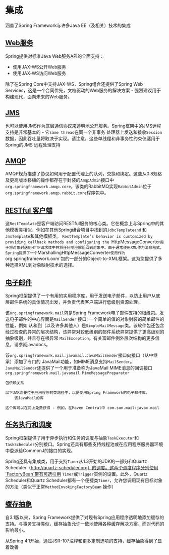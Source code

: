 #   集成

涵盖了Spring Framework与许多Java EE（及相关）技术的集成


##  [Web服务](section010000.md)

Spring提供对标准Java Web服务API的全面支持：
-   使用JAX-WS公开Web服务
-   使用JAX-WS访问Web服务

除了在Spring Core中支持JAX-WS，Spring组合还提供了Spring Web Services，这是一个合同优先，文档驱动的Web服务的解决方案 - 强烈建议用于构建现代，面向未来的Web服务。


##  [JMS](section020000.md)

也可以使用JMS作为底层通信协议来透明地公开服务。Spring框架中的JMS远程支持是非常基本的 - 它`same thread`在同一个非事务 处理器上发送和接收`Session`数据，因此吞吐量将取决于实现。请注意，这些单线程和非事务性约束仅适用于Spring的JMS 远程处理支持


##  [AMQP](section030000.md)

AMQP规范描述了协议如何用于配置代理上的队列，交换和绑定。这些从0.8规格及更高版本移植的操作都存在于封装的`AmqpAdmin`接口中`org.springframework.amqp.core`。该类的RabbitMQ实现`RabbitAdmin`位于`org.springframework.amqp.rabbit.core`程序包中。


##  [RESTful 客户端](section040000.md)

这`RestTemplate`是客户端访问RESTful服务的核心类。它在概念上与Spring中的其他模板类相似，例如在其他Spring组合项目中找到的`JdbcTemplateand` 和 `JmsTemplate`和其他模板类。 `RestTemplate’s behavior is customized by providing callback methods and configuring the `HttpMessageConverter`用于将对象封送到HTTP请求体中并将任何响应解组回到对象中。由于通常使用XML作为消息格式，Spring提供了一个`MarshallingHttpMessageConverter`使用作为`org.springframework.oxm`包的一部分的Object-to-XML框架。这为您提供了多种选择XML到对象映射技术的选择。


##  [电子邮件](section050000.md)

Spring框架提供了一个有用的实用程序库，用于发送电子邮件，以防止用户从底层邮件系统的具体情况出发，并负责代表客户端进行低级别资源处理。

该`org.springframework.mail`包是Spring Framework电子邮件支持的根级包。发送电子邮件的中心界面是`MailSender` 接口; 一个简单的值的对象封装的简单邮件的性能，例如 从和到（以及许多其他人）是`SimpleMailMessage`类。该软件包还包含经过检查的异常的层次结构，该异常对较低级别的邮件系统异常提供了更高级别的抽象级别，并且存在根异常 `MailException`。有关富邮件例外层次结构的更多信息，请参阅javadocs。

该`org.springframework.mail.javamail.JavaMailSender`接口向接口（从中继承）添加了专门的 JavaMail功能，如MIME消息支持`MailSender`。`JavaMailSender`还提供了一个用于准备称为JavaMail MIME消息的回调接口 `org.springframework.mail.javamail.MimeMessagePreparator`

```
包依赖关系

以下JAR需要位于应用程序的类路径中，以便使用Spring Framework的电子邮件库。
    该JavaMail的库

这个库可以在网上免费获得 - 例如，在Maven Central中 com.sun.mail:javax.mail
```


##  [任务执行和调度](section060000.md)

Spring框架提供了用于异步执行和任务的调度与抽象`TaskExecutor`和`TaskScheduler`分别接口。Spring还具有那些支持线程池或在应用程序服务器环境中委派给CommonJ的接口的实现。

Spring还具有集成类，用于支持`Timer`从1.3开始的JDK的一部分和Quartz Scheduler（http://quartz-scheduler.org）的调度。这两个调度程序分别使用`FactoryBean`带有可选引用 `Timer`或`Trigger`实例的设置。此外，Quartz Scheduler和Quartz Scheduler都有一个便捷类`Timer`，允许您调用现有目标对象的方法（类似于正常`MethodInvokingFactoryBean` 操作）


##  [缓存抽象](section070000.md)

自3.1版以来，Spring Framework提供了对现有Spring应用程序透明地添加缓存的支持。与事务支持类似，缓存抽象允许一致地使用各种缓存解决方案，而对代码的影响最小。

从Spring 4.1开始，通过JSR-107注释和更多定制选项的支持，缓存抽象得到了显着改善



